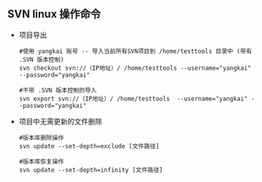 ## SVN linux 操作命令

* 项目导出
  ```
  #使用 yangkai 账号 -- 导入当前所有SVN项目到 /home/testtools 目录中 (带有 .SVN 版本控制)
  svn checkout svn://（IP地址）/ /home/testtools --username="yangkai" --password="yangkai"

  #不带 .SVN 版本控制的导入
  svn export svn://（IP地址）/ /home/testtools  --username="yangkai" --password="yangkai"
  ```

* 项目中无需更新的文件删除
  ```
  #版本库删除操作
  svn update --set-depth=exclude [文件路径]

  #版本库恢复操作
  svn update --set-depth=infinity [文件路径]
  ```
